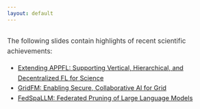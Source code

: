 ```yaml
---
layout: default
---
```


<div style="margin-top: 30px; margin-bottom: 30px; text-align: left; max-width: 800px; margin-left: auto; margin-right: auto;">

<p style="color: #333; font-size: 1.1em; line-height: 1.6;">
  The following slides contain highlights of recent scientific achievements:
</p>

<ul style="color: #333; font-size: 1.05em; margin-top: 15px; line-height: 1.6;">
    <li><a href="CCGrid-2025-submitted.pdf" target="_black">Extending APPFL: Supporting Vertical, Hierarchical, and Decentralized FL for Science</a></li>
    <li><a href="GridFM-submitted.pdf" target="_black">GridFM: Enabling Secure, Collaborative AI for Grid</a></li>
    <li><a href="FedSpaLLM-submitted.pdf" target="_black">FedSpaLLM: Federated Pruning of Large Language Models</a></li>
</ul>

</div>
